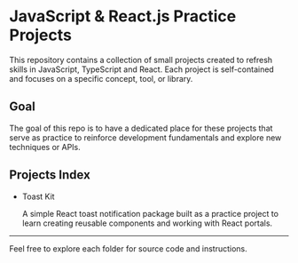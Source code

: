 # JavaScript & React.js Practice Projects

This repository contains a collection of small projects created to refresh skills in JavaScript, TypeScript and React. Each project is self-contained and focuses on a specific concept, tool, or library.

## Goal

The goal of this repo is to have a dedicated place for these projects that serve as practice to reinforce development fundamentals and explore new techniques or APIs.

## Projects Index

- Toast Kit

  A simple React toast notification package built as a practice project to learn creating reusable components and working with React portals.

---

Feel free to explore each folder for source code and instructions.
